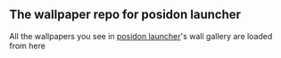 ## The wallpaper repo for posidon launcher
All the wallpapers you see in [posidon launcher](leoxshn.github.io/posidon-web)'s wall gallery are loaded from here
